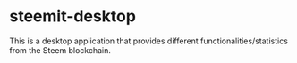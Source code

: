 # steemit-desktop

This is a desktop application that provides different functionalities/statistics from the Steem blockchain.
